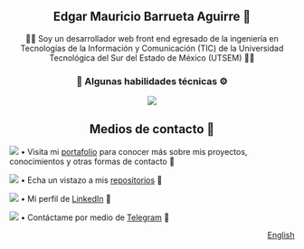 <h2 align="center">Edgar Mauricio Barrueta Aguirre 🫡</h2>
<p align="center">👨‍💻 Soy un desarrollador web front end egresado de la ingeniería en Tecnologías de la Información y Comunicación (TIC) de la Universidad Tecnológica del Sur del Estado de México (UTSEM) 👨‍🎓</p>

<h3 align="center">🧠 Algunas habilidades técnicas ⚙️</h3>
<p align="center">
  <a href="https://skillicons.dev">
    <img src="https://skillicons.dev/icons?i=js,ts,angular,reactivex,java,spring,html,css,sass,bootstrap,jquery,nodejs,npm,git,github,gitlab&theme=dark&perline=8" />
  </a>
</p>

<h2 align="center">Medios de contacto 💬</h2>

<img src="https://api.iconify.design/fxemoji:meridianglobe.svg"> • Visita mi [portafolio](https://mauriciobarrueta.github.io/portafolio/) para conocer más sobre mis proyectos, conocimientos y otras formas de contacto 🔗

<img src="https://api.iconify.design/bi:github.svg?color=%23ffffff"> • Echa un vistazo a mis [repositorios](https://github.com/MauricioBarrueta?tab=repositories) 🔗

<img src="https://api.iconify.design/devicon:linkedin.svg"> • Mi perfil de [LinkedIn](http://www.linkedin.com/in/mauricio-barrueta) 🔗

<img src="https://api.iconify.design/logos:telegram.svg"> • Contáctame por medio de [Telegram](https://t.me/MauricioBarrueta) 🔗

<p align="right">  
  <a href="https://github.com/MauricioBarrueta/MauricioBarrueta/blob/main/README-en.md">English</a>
</p>
